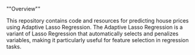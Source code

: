 ""Overview""


This repository contains code and resources for predicting house prices using Adaptive Lasso Regression. The Adaptive Lasso Regression is a variant of Lasso Regression that automatically selects and penalizes variables, making it particularly useful for feature selection in regression tasks.

